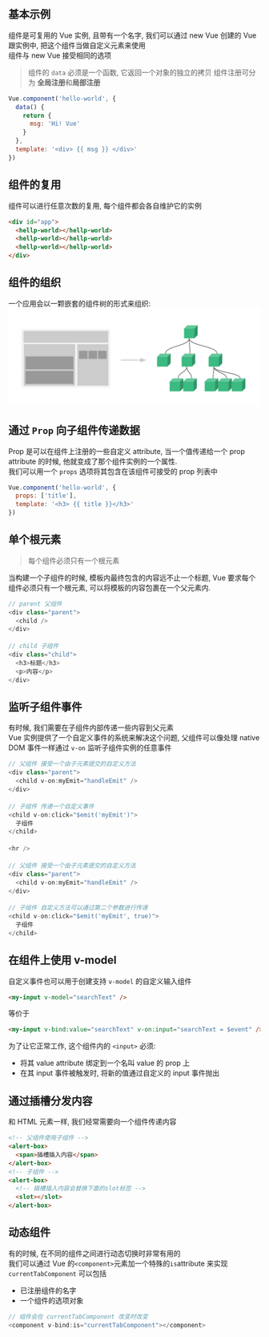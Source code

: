 ## 基本示例

组件是可复用的 Vue 实例, 且带有一个名字, 我们可以通过 new Vue 创建的 Vue 跟实例中, 把这个组件当做自定义元素来使用  
组件与 new Vue 接受相同的选项

> 组件的 `data` 必须是一个函数, 它返回一个对象的独立的拷贝
> 组件注册可分为 **全局注册**和**局部注册**

```js
Vue.component('hello-world', {
  data() {
    return {
      msg: 'Hi! Vue'
    }
  },
  template: '<div> {{ msg }} </div>'
})
```

## 组件的复用

组件可以进行任意次数的复用, 每个组件都会各自维护它的实例

```html
<div id="app">
  <hellp-world></hellp-world>
  <hellp-world></hellp-world>
  <hellp-world></hellp-world>
</div>
```

## 组件的组织

一个应用会以一颗嵌套的组件树的形式来组织:
![component](../../image/components.png)

## 通过 `Prop` 向子组件传递数据

Prop 是可以在组件上注册的一些自定义 attribute, 当一个值传递给一个 prop attribute 的时候, 他就变成了那个组件实例的一个属性.  
我们可以用一个 `props` 选项将其包含在该组件可接受的 prop 列表中

```js
Vue.component('hello-world', {
  props: ['title'],
  template: '<h3> {{ title }}</h3>'
})
```

## 单个根元素

> 每个组件必须只有一个根元素

当构建一个子组件的时候, 模板内最终包含的内容远不止一个标题, Vue 要求每个组件必须只有一个根元素, 可以将模板的内容包裹在一个父元素内.

```js
// parent 父组件
<div class="parent">
  <child />
</div>

// child 子组件
<div class="child">
  <h3>标题</h3>
  <p>内容</p>
</div>
```

## 监听子组件事件

有时候, 我们需要在子组件内部传递一些内容到父元素  
Vue 实例提供了一个自定义事件的系统来解决这个问题, 父组件可以像处理 native DOM 事件一样通过 `v-on` 监听子组件实例的任意事件

```js
// 父组件 接受一个由子元素提交的自定义方法
<div class="parent">
  <child v-on:myEmit="handleEmit" />
</div>

// 子组件 传递一个自定义事件
<child v-on:click="$emit('myEmit')">
  子组件
</child>

<hr />

// 父组件 接受一个由子元素提交的自定义方法
<div class="parent">
  <child v-on:myEmit="handleEmit" />
</div>

// 子组件 自定义方法可以通过第二个参数进行传递
<child v-on:click="$emit('myEmit', true)">
  子组件
</child>
```

## 在组件上使用 v-model

自定义事件也可以用于创建支持 `v-model` 的自定义输入组件

```html
<my-input v-model="searchText" />
```

等价于

```html
<my-input v-bind:value="searchText" v-on:input="searchText = $event" />
```

为了让它正常工作, 这个组件内的 `<input>` 必须:

- 将其 value attribute 绑定到一个名叫 value 的 prop 上
- 在其 input 事件被触发时, 将新的值通过自定义的 input 事件抛出

## 通过插槽分发内容

和 HTML 元素一样, 我们经常需要向一个组件传递内容

```html
<!-- 父组件使用子组件 -->
<alert-box>
  <span>插槽插入内容</span>
</alert-box>
<!-- 子组件 -->
<alert-box>
  <!-- 插槽插入内容会替换下面的slot标签 -->
  <slot></slot>
</alert-box>
```

## 动态组件

有的时候, 在不同的组件之间进行动态切换时非常有用的  
我们可以通过 Vue 的`<component>`元素加一个特殊的`is`attribute 来实现  
`currentTabComponent` 可以包括

- 已注册组件的名字
- 一个组件的选项对象

```js
// 组件会在 currentTabComponent 改变时改变
<component v-bind:is="currentTabComponent"></component>
```
